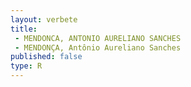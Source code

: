 ```yaml
---
layout: verbete
title:
 - MENDONCA, ANTONIO AURELIANO SANCHES
 - MENDONÇA, Antônio Aureliano Sanches
published: false
type: R
---
```


